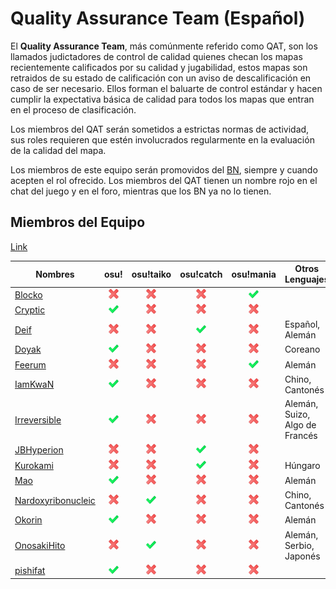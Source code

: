 [false]: /wiki/shared/false.png "No"
[true]: /wiki/shared/true.png "Yes"

Quality Assurance Team (Español)
=====================================

El **Quality Assurance Team**, más comúnmente referido como QAT, son los llamados judictadores de control de calidad quienes checan los mapas recientemente calificados por su calidad y jugabilidad, estos mapas son retraidos de su estado de calificación con un aviso de descalificación en caso de ser necesario. Ellos forman el baluarte de control estándar y hacen cumplir la expectativa básica de calidad para todos los mapas que entran en el proceso de clasificación.

Los miembros del QAT serán sometidos a estrictas normas de actividad, sus roles requieren que estén involucrados regularmente en la evaluación de la calidad del mapa.

Los miembros de este equipo serán promovidos del [BN](/wiki/People/Beatmap_Nomination_Group), siempre y cuando acepten el rol ofrecido. Los miembros del QAT tienen un nombre rojo en el chat del juego y en el foro, mientras que los BN ya no lo tienen.

Miembros del Equipo
-------------------

[Link](http://osu.ppy.sh/g/7)

| Nombres                                           | osu!         | osu!taiko    | osu!catch    | osu!mania    | Otros Lenguajes                |
|---------------------------------------------------|:------------:|:------------:|:------------:|:------------:|--------------------------------|
| [Blocko](https://osu.ppy.sh/u/4075092)            | ![No][false] | ![No][false] | ![No][false] | ![Yes][true] |                                |
| [Cryptic](https://osu.ppy.sh/u/3728904)           | ![Yes][true] | ![No][false] | ![No][false] | ![No][false] |                                |
| [Deif](https://osu.ppy.sh/u/318565)               | ![No][false] | ![No][false] | ![Yes][true] | ![No][false] | Español, Alemán                |
| [Doyak](https://osu.ppy.sh/u/2046893)             | ![Yes][true] | ![No][false] | ![No][false] | ![No][false] | Coreano                        |
| [Feerum](https://osu.ppy.sh/u/4815717)            | ![No][false] | ![No][false] | ![No][false] | ![Yes][true] | Alemán                         |
| [IamKwaN](https://osu.ppy.sh/u/1856463)           | ![Yes][true] | ![No][false] | ![No][false] | ![No][false] | Chino, Cantonés                |
| [Irreversible](https://osu.ppy.sh/u/1287964)      | ![Yes][true] | ![No][false] | ![No][false] | ![No][false] | Alemán, Suizo, Algo de Francés |
| [JBHyperion](https://osu.ppy.sh/u/4879508)        | ![No][false] | ![No][false] | ![Yes][true] | ![No][false] |                                |
| [Kurokami](https://osu.ppy.sh/u/260933)           | ![No][false] | ![No][false] | ![Yes][true] | ![No][false] | Húngaro                        |
| [Mao](https://osu.ppy.sh/u/2204515)               | ![Yes][true] | ![No][false] | ![No][false] | ![No][false] | Alemán                         |
| [Nardoxyribonucleic](https://osu.ppy.sh/u/876419) | ![No][false] | ![Yes][true] | ![No][false] | ![No][false] | Chino, Cantonés                |
| [Okorin](https://osu.ppy.sh/u/1623405)            | ![Yes][true] | ![No][false] | ![No][false] | ![No][false] | Alemán                         |
| [OnosakiHito](https://osu.ppy.sh/u/290128)        | ![No][false] | ![Yes][true] | ![No][false] | ![No][false] | Alemán, Serbio, Japonés        |
| [pishifat](https://osu.ppy.sh/u/3178418)          | ![Yes][true] | ![No][false] | ![No][false] | ![No][false] |                                |
